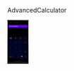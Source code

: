 AdvancedCalculator

<img src="https://github.com/Biniobiniasty/AdvancedCalculator/blob/master/Screenshoot/1.png" height="100"/>
